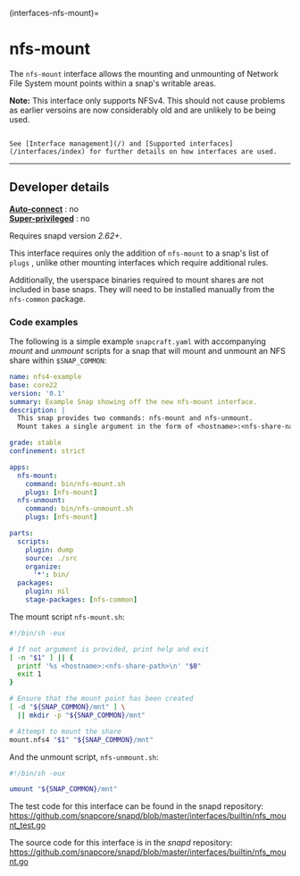 (interfaces-nfs-mount)=
# nfs-mount

The `nfs-mount` interface allows the mounting and unmounting of Network File System mount points within a snap's writable areas.

**Note:** This interface only supports NFSv4. This should not cause problems as earlier versoins are now considerably old and are unlikely to be being used.

```{tip}

See [Interface management](/) and [Supported interfaces](/interfaces/index) for further details on how interfaces are used.
```

---

<h2 id='heading--dev-details'>Developer details </h2>

**[Auto-connect](/t/6154#heading--auto-connections)** : no</br>
**[Super-privileged](/)** : no

Requires snapd version _2.62+_.

This interface requires only the addition of `nfs-mount` to a snap's list of `plugs` , unlike other mounting interfaces which require additional rules.

Additionally, the userspace binaries required to mount shares are not included in base snaps. They will need to be installed manually from the `nfs-common` package.

<h3 id='heading-code'>Code examples</h3>

The following is a simple example `snapcraft.yaml` with accompanying _mount_ and _unmount_ scripts for a snap that will mount and unmount an NFS share within `$SNAP_COMMON`:

```yaml
name: nfs4-example
base: core22
version: '0.1'
summary: Example Snap showing off the new nfs-mount interface.
description: |
  This snap provides two commands: nfs-mount and nfs-unmount.
  Mount takes a single argument in the form of <hostname>:<nfs-share-name>.

grade: stable
confinement: strict

apps:
  nfs-mount:
    command: bin/nfs-mount.sh
    plugs: [nfs-mount]
  nfs-unmount:
    command: bin/nfs-unmount.sh
    plugs: [nfs-mount]

parts:
  scripts:
    plugin: dump
    source: ./src
    organize:
      '*': bin/
  packages:
    plugin: nil
    stage-packages: [nfs-common]
```

The mount script `nfs-mount.sh`:
```sh
#!/bin/sh -eux

# If not argument is provided, print help and exit
[ -n "$1" ] || {
  printf '%s <hostname>:<nfs-share-path>\n' "$0"
  exit 1
}

# Ensure that the mount point has been created
[ -d "${SNAP_COMMON}/mnt" ] \
  || mkdir -p "${SNAP_COMMON}/mnt"

# Attempt to mount the share
mount.nfs4 "$1" "${SNAP_COMMON}/mnt"
```

And the unmount script, `nfs-unmount.sh`:

```sh
#!/bin/sh -eux

umount "${SNAP_COMMON}/mnt"
```

The test code for this interface can be found in the snapd repository: 
<https://github.com/snapcore/snapd/blob/master/interfaces/builtin/nfs_mount_test.go>

The source code for this interface is in the *snapd* repository:
<https://github.com/snapcore/snapd/blob/master/interfaces/builtin/nfs_mount.go>

